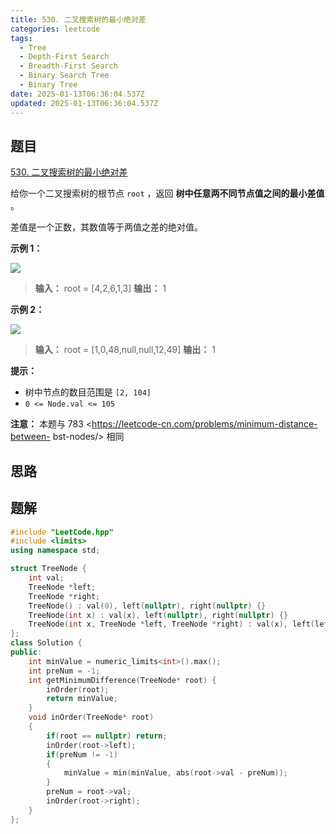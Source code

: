 ```yaml
---
title: 530. 二叉搜索树的最小绝对差
categories: leetcode
tags: 
  - Tree
  - Depth-First Search
  - Breadth-First Search
  - Binary Search Tree
  - Binary Tree
date: 2025-01-13T06:36:04.537Z
updated: 2025-01-13T06:36:04.537Z
---
```


<!--more-->

## 题目

[530. 二叉搜索树的最小绝对差](https://leetcode.cn/problems/minimum-absolute-difference-in-bst)

给你一个二叉搜索树的根节点 `root` ，返回 **树中任意两不同节点值之间的最小差值** 。

差值是一个正数，其数值等于两值之差的绝对值。



**示例 1：**

![](https://assets.leetcode.com/uploads/2021/02/05/bst1.jpg)

> 
> 
> **输入：** root = [4,2,6,1,3]
> **输出：** 1
> 

**示例 2：**

![](https://assets.leetcode.com/uploads/2021/02/05/bst2.jpg)

> 
> 
> **输入：** root = [1,0,48,null,null,12,49]
> **输出：** 1
> 



**提示：**

  * 树中节点的数目范围是 `[2, 104]`
  * `0 <= Node.val <= 105`



**注意：** 本题与 783 <https://leetcode-cn.com/problems/minimum-distance-between-
bst-nodes/> 相同



## 思路


## 题解

```cpp
#include "LeetCode.hpp"
#include <limits>
using namespace std;

struct TreeNode {
    int val;
    TreeNode *left;
    TreeNode *right;
    TreeNode() : val(0), left(nullptr), right(nullptr) {}
    TreeNode(int x) : val(x), left(nullptr), right(nullptr) {}
    TreeNode(int x, TreeNode *left, TreeNode *right) : val(x), left(left), right(right) {}
};
class Solution {
public:
    int minValue = numeric_limits<int>().max();
    int preNum = -1;
    int getMinimumDifference(TreeNode* root) {
        inOrder(root);
        return minValue;
    }
    void inOrder(TreeNode* root)
    {
        if(root == nullptr) return;
        inOrder(root->left);
        if(preNum != -1)
        {
            minValue = min(minValue, abs(root->val - preNum));
        }
        preNum = root->val;
        inOrder(root->right);
    }
};
```
